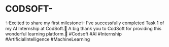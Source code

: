 # CODSOFT-
✨Excited to share my first milestone✨  I've successfully completed Task 1 of my AI Internship at CodSoft.🚀  A big thank you to CodSoft for providing this wonderful learning platform.🙌  #Codsoft #AI #Internship #ArtificialIntelligence #MachineLearning
